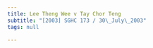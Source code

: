 ```yaml
---
title: Lee Theng Wee v Tay Chor Teng
subtitle: "[2003] SGHC 173 / 30\_July\_2003"
tags: null

---
```


